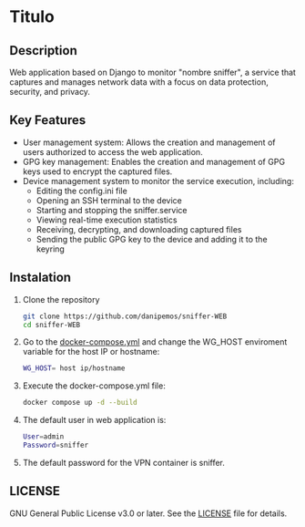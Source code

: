# Titulo

## Description
Web application based on Django to monitor "nombre sniffer", a service that captures and manages network data with a focus on data protection, security, and privacy.

## Key Features
- User management system: Allows the creation and management of users authorized to access the web application.
- GPG key management: Enables the creation and management of GPG keys used to encrypt the captured files.
- Device management system to monitor the service execution, including:
  - Editing the config.ini file
  - Opening an SSH terminal to the device
  - Starting and stopping the sniffer.service
  - Viewing real-time execution statistics
  - Receiving, decrypting, and downloading captured files
  - Sending the public GPG key to the device and adding it to the keyring

## Instalation
1. Clone the repository
   ```bash
   git clone https://github.com/danipemos/sniffer-WEB
   cd sniffer-WEB
2. Go to the [docker-compose.yml](docker-compose.yml) and change the WG_HOST enviroment variable for the host IP or hostname:
    ```bash
    WG_HOST= host ip/hostname
3. Execute the docker-compose.yml file:
   ```bash
   docker compose up -d --build
 4. The default user in web application is:
    ```bash
    User=admin
    Password=sniffer
  5. The default password for the VPN container is sniffer.

## LICENSE
GNU General Public License v3.0 or later. See the [LICENSE](LICENSE) file for details.
